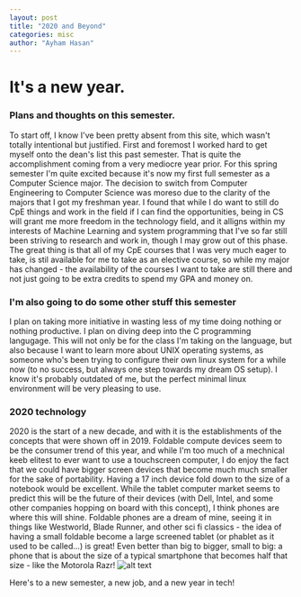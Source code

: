 ```yaml
---
layout: post
title: "2020 and Beyond"
categories: misc
author: "Ayham Hasan"
---
```

# It's a new year.
### Plans and thoughts on this semester.
  To start off, I know I've been pretty absent from this site, which wasn't totally intentional but justified. First and foremost I worked hard to get myself onto the dean's list this past semester. That is quite the accomplishment coming from a very mediocre year prior. For this spring semester I'm quite excited because it's now my first full semester as a Computer Science major. The decision to switch from Computer Engineering to Computer Science was moreso due to the clarity of the majors that I got my freshman year. I found that while I do want to still do CpE things and work in the field if I can find the opportunities, being in CS will grant me more freedom in the technology field, and it alligns within my interests of Machine Learning and system programming that I've so far still been striving to research and work in, though I may grow out of this phase. The great thing is that all of my CpE courses that I was very much eager to take, is stil available for me to take as an elective course, so while my major has changed - the availability of the courses I want to take are still there and not just going to be extra credits to spend my GPA and money on.
  
### I'm also going to do some other stuff this semester
  I plan on taking more initiative in wasting less of my time doing nothing or nothing productive. I plan on diving deep into the C programming langugage. This will not only be for the class I'm taking on the language, but also because I want to learn more about UNIX operating systems, as someone who's been trying to configure their own linux system for a while now (to no success, but always one step towards my dream OS setup). I know it's probably outdated of me, but the perfect minimal linux environment will be very pleasing to use.
  
### 2020 technology
  2020 is the start of a new decade, and with it is the establishments of the concepts that were shown off in 2019. Foldable compute devices seem to be the consumer trend of this year, and while I'm too much of a mechnical keeb elitest to ever want to use a touchscreen computer, I do enjoy the fact that we could have bigger screen devices that become much much smaller for the sake of portability. Having a 17 inch device fold down to the size of a notebook would be excellent. While the tablet computer market seems to predict this will be the future of their devices (with Dell, Intel, and some other companies hopping on board with this concept), I think phones are where this will shine. Foldable phones are a dream of mine, seeing it in things like Westworld, Blade Runner, and other sci fi classics - the idea of having a small foldable become a large screened tablet (or phablet as it used to be called...) is great! Even better than big to bigger, small to big: a phone that is about the size of a typical smartphone that becomes half that size - like the Motorola Razr!
![alt text](https://embedsocial.com/admin/story-media2/feed-media/17872/17872904806532420/image_0_large.jpeg "Hello Moto")

Here's to a new semester, a new job, and a new year in tech!
